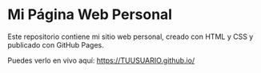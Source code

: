# Mi Página Web Personal

Este repositorio contiene mi sitio web personal, creado con HTML y CSS y publicado con GitHub Pages.

Puedes verlo en vivo aquí: https://TUUSUARIO.github.io/
